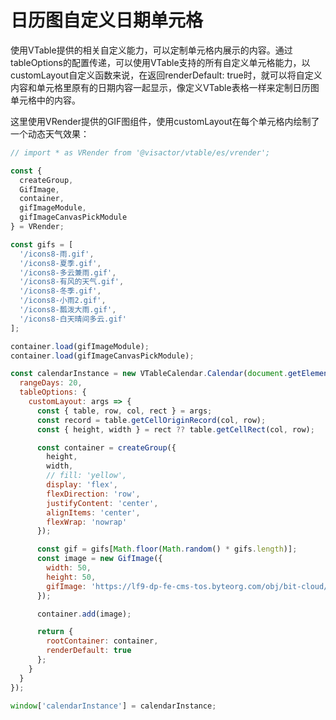 # 日历图自定义日期单元格

使用VTable提供的相关自定义能力，可以定制单元格内展示的内容。通过tableOptions的配置传递，可以使用VTable支持的所有自定义单元格能力，以customLayout自定义函数来说，在返回renderDefault: true时，就可以将自定义内容和单元格里原有的日期内容一起显示，像定义VTable表格一样来定制日历图单元格中的内容。

这里使用VRender提供的GIF图组件，使用customLayout在每个单元格内绘制了一个动态天气效果：

```javascript livedemo template=vtable
// import * as VRender from '@visactor/vtable/es/vrender';

const {
  createGroup,
  GifImage,
  container,
  gifImageModule,
  gifImageCanvasPickModule
} = VRender;

const gifs = [
  '/icons8-雨.gif',
  '/icons8-夏季.gif',
  '/icons8-多云兼雨.gif',
  '/icons8-有风的天气.gif',
  '/icons8-冬季.gif',
  '/icons8-小雨2.gif',
  '/icons8-瓢泼大雨.gif',
  '/icons8-白天晴间多云.gif'
];

container.load(gifImageModule);
container.load(gifImageCanvasPickModule);

const calendarInstance = new VTableCalendar.Calendar(document.getElementById(CONTAINER_ID), {
  rangeDays: 20,
  tableOptions: {
    customLayout: args => {
      const { table, row, col, rect } = args;
      const record = table.getCellOriginRecord(col, row);
      const { height, width } = rect ?? table.getCellRect(col, row);

      const container = createGroup({
        height,
        width,
        // fill: 'yellow',
        display: 'flex',
        flexDirection: 'row',
        justifyContent: 'center',
        alignItems: 'center',
        flexWrap: 'nowrap'
      });

      const gif = gifs[Math.floor(Math.random() * gifs.length)];
      const image = new GifImage({
        width: 50,
        height: 50,
        gifImage: 'https://lf9-dp-fe-cms-tos.byteorg.com/obj/bit-cloud/VTable/media' + gif
      });

      container.add(image);

      return {
        rootContainer: container,
        renderDefault: true
      };
    }
  }
});

window['calendarInstance'] = calendarInstance;
```
